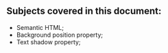 ## Subjects covered in this document:
- Semantic HTML;
- Background position property;
- Text shadow property;